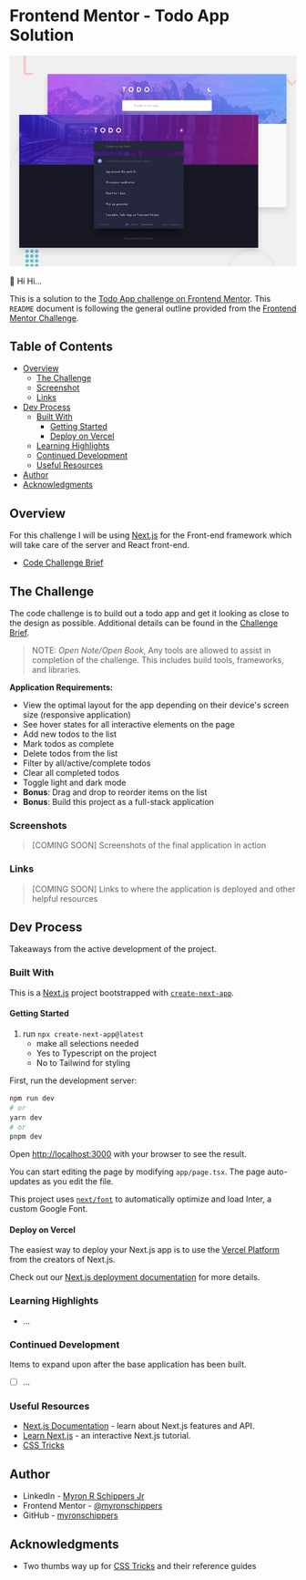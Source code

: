 # Frontend Mentor - Todo App Solution

![Design preview for the Todo app coding challenge](./design/desktop-preview.jpg)

👋 Hi Hi...

This is a solution to the [Todo App challenge on Frontend Mentor](https://www.frontendmentor.io/challenges/todo-app-Su1_KokOW). This `README` document is following the general outline provided from the [Frontend Mentor Challenge](./README-template.md).

## Table of Contents

- [Overview](#overview)
  - [The Challenge](#the-challenge)
  - [Screenshot](#screenshot)
  - [Links](#links)
- [Dev Process](#my-process)
  - [Built With](#built-with)
    - [Getting Started](#getting-started)
    - [Deploy on Vercel](#deploy-on-vercel)
  - [Learning Highlights](#learning-highlights)
  - [Continued Development](#continued-development)
  - [Useful Resources](#useful-resources)
- [Author](#author)
- [Acknowledgments](#acknowledgments)

## Overview

For this challenge I will be using [Next.js](https://nextjs.org/) for the Front-end framework which will take care of the server and React front-end.

- [Code Challenge Brief](./README_BRIEF.md)

## The Challenge

The code challenge is to build out a todo app and get it looking as close to the design as possible. Additional details can be found in the [Challenge Brief](./design/README_BRIEF.md).

> NOTE: *Open Note/Open Book*, Any tools are allowed to assist in completion of the challenge. This includes build tools, frameworks, and libraries.

**Application Requirements:**

- View the optimal layout for the app depending on their device's screen size (responsive application)
- See hover states for all interactive elements on the page
- Add new todos to the list
- Mark todos as complete
- Delete todos from the list
- Filter by all/active/complete todos
- Clear all completed todos
- Toggle light and dark mode
- **Bonus**: Drag and drop to reorder items on the list
- **Bonus**: Build this project as a full-stack application

### Screenshots

> [COMING SOON] Screenshots of the final application in action

### Links

> [COMING SOON] Links to where the application is deployed and other helpful resources

## Dev Process

Takeaways from the active development of the project.

### Built With

This is a [Next.js](https://nextjs.org/) project bootstrapped with [`create-next-app`](https://github.com/vercel/next.js/tree/canary/packages/create-next-app).

#### Getting Started

1. run `npx create-next-app@latest`
    - make all selections needed
    - Yes to Typescript on the project
    - No to Tailwind for styling

First, run the development server:

```bash
npm run dev
# or
yarn dev
# or
pnpm dev
```

Open [http://localhost:3000](http://localhost:3000) with your browser to see the result.

You can start editing the page by modifying `app/page.tsx`. The page auto-updates as you edit the file.

This project uses [`next/font`](https://nextjs.org/docs/basic-features/font-optimization) to automatically optimize and load Inter, a custom Google Font.

#### Deploy on Vercel

The easiest way to deploy your Next.js app is to use the [Vercel Platform](https://vercel.com/new?utm_medium=default-template&filter=next.js&utm_source=create-next-app&utm_campaign=create-next-app-readme) from the creators of Next.js.

Check out our [Next.js deployment documentation](https://nextjs.org/docs/deployment) for more details.

### Learning Highlights

- ...

### Continued Development

Items to expand upon after the base application has been built.

- [ ] ...

### Useful Resources

- [Next.js Documentation](https://nextjs.org/docs) - learn about Next.js features and API.
- [Learn Next.js](https://nextjs.org/learn) - an interactive Next.js tutorial.
- [CSS Tricks](https://css-tricks.com/)

## Author

- LinkedIn - [Myron R Schippers Jr](https://www.linkedin.com/in/myron-schippers-jr/)
- Frontend Mentor - [@myronschippers](https://www.frontendmentor.io/profile/myronschippers)
- GitHub - [myronschippers](https://github.com/myronschippers)

## Acknowledgments

- Two thumbs way up for [CSS Tricks](https://css-tricks.com/) and their reference guides
